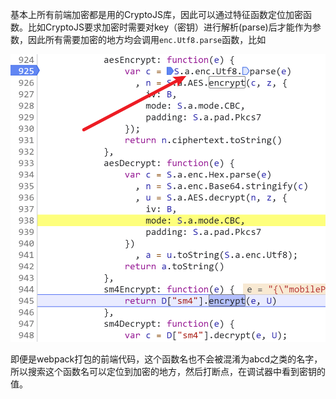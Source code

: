 <p>基本上所有前端加密都是用的CryptoJS库，因此可以通过特征函数定位加密函数。比如CryptoJS要求加密时需要对key（密钥）进行解析(parse)后才能作为参数，因此所有需要加密的地方均会调用<code>enc.Utf8.parse</code>函数，比如</p>
<p>​<img src="https://raw.githubusercontent.com/lovelyjuice/picgo/master/img202309192021786.png" alt="" />​</p>
<p>即便是webpack打包的前端代码，这个函数名也不会被混淆为abcd之类的名字，所以搜索这个函数名可以定位到加密的地方，然后打断点，在调试器中看到密钥的值。</p>
<p>‍</p>
